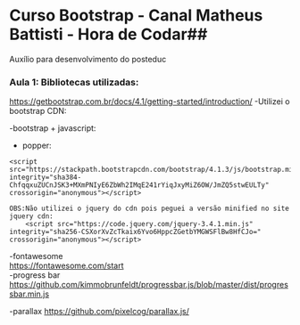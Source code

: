 # Curso Bootstrap - Canal Matheus Battisti - Hora de Codar##
Auxílio para desenvolvimento do posteduc


### Aula 1: Bibliotecas utilizadas: 
https://getbootstrap.com.br/docs/4.1/getting-started/introduction/
-Utilizei o bootstrap CDN:
 <link rel="stylesheet" href="https://stackpath.bootstrapcdn.com/bootstrap/4.1.3/css/bootstrap.min.css" 
 integrity="sha384-MCw98/SFnGE8fJT3GXwEOngsV7Zt27NXFoaoApmYm81iuXoPkFOJwJ8ERdknLPMO" crossorigin="anonymous">
 
-bootstrap + javascript:
<script src="https://stackpath.bootstrapcdn.com/bootstrap/4.1.3/js/bootstrap.min.js" integrity="sha384-ChfqqxuZUCnJSK3+MXmPNIyE6ZbWh2IMqE241rYiqJxyMiZ6OW/JmZQ5stwEULTy" crossorigin="anonymous"></script>

 
 - popper:
 <script src="https://cdnjs.cloudflare.com/ajax/libs/popper.js/1.14.3/umd/popper.min.js" integrity="sha384-ZMP7rVo3mIykV+2+9J3UJ46jBk0WLaUAdn689aCwoqbBJiSnjAK/l8WvCWPIPm49" crossorigin="anonymous"></script>
    <script src="https://stackpath.bootstrapcdn.com/bootstrap/4.1.3/js/bootstrap.min.js" integrity="sha384-ChfqqxuZUCnJSK3+MXmPNIyE6ZbWh2IMqE241rYiqJxyMiZ6OW/JmZQ5stwEULTy" crossorigin="anonymous"></script>
    
    OBS:Não utilizei o jquery do cdn pois peguei a versão minified no site jquery cdn:
        <script src="https://code.jquery.com/jquery-3.4.1.min.js" integrity="sha256-CSXorXvZcTkaix6Yvo6HppcZGetbYMGWSFlBw8HfCJo=" crossorigin="anonymous"></script>
        
 -fontawesome       
 https://fontawesome.com/start       
 -progress bar
 https://github.com/kimmobrunfeldt/progressbar.js/blob/master/dist/progressbar.min.js
 
 -parallax 
 https://github.com/pixelcog/parallax.js/
        

    
    
    
    
    


